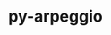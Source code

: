 ---
title: "py-arpeggio"
layout: cache
categories: [package, develop]
meta: {"compilers": ["gcc@=7.5.0"], "num_specs": 5, "num_specs_by_stack": {"radiuss": 5, "root": 5}, "oss": ["ubuntu18.04"], "platforms": ["linux"], "stacks": ["radiuss", "root"], "targets": ["x86_64_v3"], "versions": ["2.0.2"]}
spec_details: [{"compiler": "gcc@=7.5.0", "hash": "7bih3q5nnypvpduwwp4wjm6bvntzxplz", "os": "ubuntu18.04", "platform": "linux", "size": "-", "stacks": ["radiuss", "root"], "target": "x86_64_v3", "variants": ["build_system=python_pip"], "versions": ["2.0.2"]}, {"compiler": "gcc@=7.5.0", "hash": "cx7wmwjix4rtx7ywshq6blsqfxfxtmbd", "os": "ubuntu18.04", "platform": "linux", "size": "-", "stacks": ["radiuss", "root"], "target": "x86_64_v3", "variants": ["build_system=python_pip"], "versions": ["2.0.2"]}, {"compiler": "gcc@=7.5.0", "hash": "lnz5mnaes7ngsdm5lhxaen6dnhvnir65", "os": "ubuntu18.04", "platform": "linux", "size": "-", "stacks": ["radiuss", "root"], "target": "x86_64_v3", "variants": ["build_system=python_pip"], "versions": ["2.0.2"]}, {"compiler": "gcc@=7.5.0", "hash": "tyu5d767hc443dafks24iksg2rwaeaue", "os": "ubuntu18.04", "platform": "linux", "size": "-", "stacks": ["radiuss", "root"], "target": "x86_64_v3", "variants": ["build_system=python_pip"], "versions": ["2.0.2"]}, {"compiler": "gcc@=7.5.0", "hash": "u4hvhgegxovpeb7grxl7phduze7cjqfr", "os": "ubuntu18.04", "platform": "linux", "size": "-", "stacks": ["radiuss", "root"], "target": "x86_64_v3", "variants": ["build_system=python_pip"], "versions": ["2.0.2"]}]
---